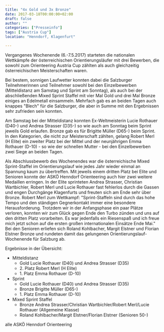 ```yaml
---
title: "4x Gold und 3x Bronze"
date: 2017-03-18T00:00:00+02:00
draft: false
author: ""
categories: ["Presseinfo"]
tags: ["Austria Cup"]
location: "Henndorf, Klagenfurt"

---
```


Vergangenes Wochenende (6.-7.5.2017) starteten die nationalen Wettkämpfe der österreichischen Orientierungsläufer mit drei Bewerben, die sowohl zum Orienteering Austria Cup zählten als auch gleichzeitig österreichischen Meisterschaften waren.

<!--more-->

Bei bestem, sonnigen  Laufwetter konnten dabei die Salzburger Teilnehmerinnen und Teilnehmer sowohl  bei den Einzelbewerben (Mitteldistanz am Samstag und Sprint am Sonntag), als auch bei der abschließenden Mixed Sprint Staffel mit vier Mal Gold und drei Mal Bronze einiges an Edelmetall einsammeln. Mehrfach gab es an  beiden Tagen auch knappes "Blech" für die Salzburger, die aber in Summe mit den  Ergebnissen sehr zufrieden sein konnten.

Am Samstag bei der Mitteldistanz konnten Ex-Weltmeisterin Lucie Rothauer (D40-) und Andrea Strasser (D35-) so wie auch am Sonntag beim Sprint jeweils Gold  erlaufen. Bronze gab es für Brigitte Müller (D65-) beim Sprint. In den Kategorien, die nicht zur Meisterschaft zählten, gelang Robert Merl (H  Elite) ein zweiter Platz bei der Mittel und der neunjährigen Emma Rothauer (D-10) - so wie der schnellen Mutter - bei den Einzelbewerben zwei Siege an beiden Tagen.

Als Abschlussbewerb des Wochenendes war die österreichische Mixed  Sprint-Staffel im Orientierungslauf wie jedes Jahr wieder einmal an Spannung  kaum zu übertreffen. Mit jeweils einem dritten Platz bei Elite und  Senioren konnte der ASKÖ Henndorf Orienteering auch hier zwei weitere  Medaillen erringen. In der Elite sprinteten Andrea Strasser, Christian  Wartbichler, Robert Merl und Lucie Rothauer fast fehlerlos durch die  Gassen und engen Durchgänge Klagenfurts und freuten sich am Ende sehr über  Bronze. Robert Merl zum Wettkampf: "Sprint-Staffeln sind durch das hohe  Tempo und den ständigen Gegnerkontakt immer eine besondere Herausforderung. Trotzdem  wir in der Anfangsphase ein paar Plätze verloren, konnten wir zum Glück  gegen Ende den Turbo zünden und uns auf den dritten Platz vorarbeiten. Es  war jedenfalls ein Riesenspaß und ich freue mich jetzt schon auf die ersten  großen internationalen Einsätze Ende Mai." Bei den Senioren erliefen sich  Roland Kohlbacher, Margit Elstner und Florian Elstner Bronze und rundeten damit das gelungenen Orientierungslauf-Wochenende für Salzburg ab.

Ergebnisse in der Übersicht:

* Mitteldistanz
  * Gold Lucie Rothauer (D40) und Andrea Strasser (D35)
  * 2\. Platz Robert Merl (H Elite)
  * 1\. Platz Emma Rothauer (D-10)
* Sprint
  * Gold Lucie Rothauer (D40) und Andrea Strasser (D35)
  * Bronze  Brigitte Müller (D65-)
  * 1\. Platz Emma Rothauer (D-10)
* Mixed Sprint Staffel
  * Bronze Andrea Strasser/Christian Wartbichler/Robert Merl/Lucie Rothauer (Allgemeine Klasse)
  * Roland Kohlbacher/Margit  Elstner/Florian Elstner (Senioren 50-)

alle ASKÖ Henndorf Orienteering
